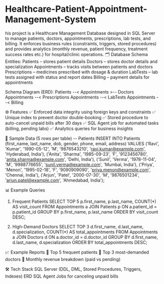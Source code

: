 # Healthcare-Patient-Appointment-Management-System
his project is a Healthcare Management Database designed in SQL Server to manage patients, doctors, appointments, prescriptions, lab tests, and billing. It enforces business rules (constraints, triggers, stored procedures) and provides analytics (monthly revenue, patient frequency, treatment success rates etc.) for hospital/clinic operations.
🗂 Database Schema
Entities:
Patients – stores patient details
Doctors – stores doctor details and specialization
Appointments – tracks visits between patients and doctors
Prescriptions – medicines prescribed with dosage & duration
LabTests – lab tests assigned with status and report dates
Billing – payment details for appointments

Schema Diagram (ERD):
Patients --< Appointments >-- Doctors
Appointments --< Prescriptions
Appointments --< LabTests
Appointments --< Billing

⚙️ Features
✅ Enforced data integrity using foreign keys and constraints
✅ Unique index to prevent doctor double-booking
✅ Stored procedure to auto-cancel unpaid bills after 30 days
✅ SQL Agent job for automated tasks (billing, pending labs)
✅ Analytics queries for business insights

💾 Sample Data (5 rows per table)
-- Patients
INSERT INTO Patients (first_name, last_name, dob, gender, phone, email, address)
VALUES
('Ravi', 'Kumar', '1990-05-12', 'M', '9876543210', 'ravi.kumar@example.com', 'Hyderabad, India'),
('Anita', 'Sharma', '1985-09-23', 'F', '9123456780', 'anita.sharma@example.com', 'Delhi, India'),
('Sunil', 'Verma', '1978-11-04', 'M', '9988776655', 'sunil.verma@example.com', 'Mumbai, India'),
('Priya', 'Menon', '1995-02-18', 'F', '9090909090', 'priya.menon@example.com', 'Chennai, India'),
('Arjun', 'Patel', '2000-07-30', 'M', '9876501234', 'arjun.patel@example.com', 'Ahmedabad, India');

📊 Example Queries
1. Frequent Patients
SELECT TOP 5 
    p.first_name, p.last_name, COUNT(*) AS visit_count
FROM Appointments a
JOIN Patients p ON a.patient_id = p.patient_id
GROUP BY p.first_name, p.last_name
ORDER BY visit_count DESC;

2. High-Demand Doctors
SELECT TOP 3 
    d.first_name, d.last_name, d.specialization, COUNT(*) AS total_appointments
FROM Appointments a
JOIN Doctors d ON a.doctor_id = d.doctor_id
GROUP BY d.first_name, d.last_name, d.specialization
ORDER BY total_appointments DESC;

📈 Example Reports
📌 Top 5 frequent patients
📌 Top 3 most-demanded doctors
📌 Monthly revenue breakdown (paid vs pending)

🛠 Tech Stack
SQL Server (DDL, DML, Stored Procedures, Triggers, Indexes)
ERD 
SQL Agent Jobs for canceling unpaid bills

